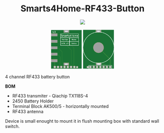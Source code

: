 <H1 align="center">Smarts4Home-RF433-Button</H1>

<p align="center">
<img src="https://smarts4home.com/assets/img/logos.svg"></p>

<p align=center>
<img width="20%" src="https://github.com/smarts4home/Smarts4Home-RF433-Button/raw/main/img/smarts4home-rf433button-1.png">
<img width="20%" src="https://github.com/smarts4home/Smarts4Home-RF433-Button/raw/main/img/smarts4home-rf433button-2.png">
</p>

4 channel RF433 battery button<br>

<B>BOM</b><ul>
<li>RF433 transmiter - Qiachip TX118S-4
<li>2450 Battery Holder
<li>Terminal Block AK500/5 - horizontally mounted 
<li>RF433 antenna </ul>
Device is small enought to mount it in flush mounting box with standard wall switch.
